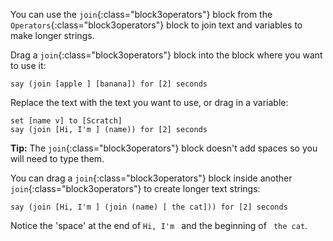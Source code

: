 You can use the `join`{:class="block3operators"} block from the `Operators`{:class="block3operators"} block to join text and variables to make longer strings.

Drag a `join`{:class="block3operators"} block into the block where you want to use it:

```blocks3
say (join [apple ] [banana]) for [2] seconds
```

Replace the text with the text you want to use, or drag in a variable:

```blocks3
set [name v] to [Scratch]
say (join [Hi, I'm ] (name)) for [2] seconds
```

**Tip:** The `join`{:class="block3operators"} block doesn't add spaces so you will need to type them. 

You can drag a `join`{:class="block3operators"} block inside another `join`{:class="block3operators"} to create longer text strings:

```blocks3
say (join [Hi, I'm ] (join (name) [ the cat])) for [2] seconds
```

Notice the 'space' at the end of `Hi, I'm ` and the beginning of ` the cat`.



